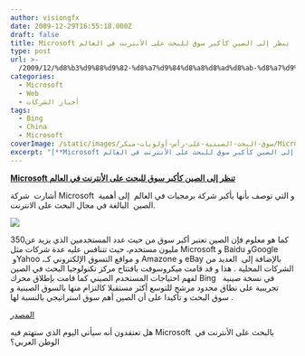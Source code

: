 ```yaml
---
author: visiongfx
date: 2009-12-29T16:55:18.000Z
draft: false
title: Microsoft تنظر إلى الصين كأكبر سوق للبحث على الأنترنت في العالم
type: post
url: >-
  /2009/12/%d8%b3%d9%88%d9%82-%d8%a7%d9%84%d8%a8%d8%ad%d8%ab-%d8%a7%d9%84%d8%b5%d9%8a%d9%86%d9%8a%d8%a9-%d8%b9%d9%84%d9%89-%d8%b1%d8%a3%d8%b3-%d8%a3%d9%88%d9%84%d9%88%d9%8a%d8%a7%d8%aa-%d9%85%d9%8a%d9%83%d8%b1/
categories:
  - Microsoft
  - Web
  - أخبار الشركات
tags:
  - Bing
  - China
  - Microsoft
coverImage: /static/images/سوق-البحث-الصينية-على-رأس-أولويات-ميكر/MicrosoftInChina.png
excerpt: "[**Microsoft تنظر إلى الصين كأكبر سوق للبحث على الأنترنت في العالم**](https://www.it-scoop.com/2009/12/%d8%b3%d9%88%d9%82-%d8%a7%d9%84%d8%a8%d8%ad%d8%ab-%d8%a7%d9%84%d8%b5%d9%8a%d9%86%d9%8a%d8%a9-%d8%b9%d9%84%d9%89-%d8%b1%d8%a3%d8%b3-%d8%a3%d9%88%d9%84%d9%88%d9%8a%d8%a7%d8%aa-%d9%85%d9%8a%d9%83%d8%b1/)\n\nأشارت \_شركة Microsoft \_و التي توصف بأنها بأكبر شركة برمجيات في العالم \_إلى أهمية الصين \_البالغة في مجال البحث على الانترنت.\n\n\n\nكما هو معلوم فإن الصين تعتبر أكبر سوق من حيث"
---
```

[**Microsoft تنظر إلى الصين كأكبر سوق للبحث على الأنترنت في العالم**](https://www.it-scoop.com/2009/12/%d8%b3%d9%88%d9%82-%d8%a7%d9%84%d8%a8%d8%ad%d8%ab-%d8%a7%d9%84%d8%b5%d9%8a%d9%86%d9%8a%d8%a9-%d8%b9%d9%84%d9%89-%d8%b1%d8%a3%d8%b3-%d8%a3%d9%88%d9%84%d9%88%d9%8a%d8%a7%d8%aa-%d9%85%d9%8a%d9%83%d8%b1/)

أشارت  شركة Microsoft  و التي توصف بأنها بأكبر شركة برمجيات في العالم  إلى أهمية الصين  البالغة في مجال البحث على الانترنت.

![](/static/images/سوق-البحث-الصينية-على-رأس-أولويات-ميكر/MicrosoftInChina.png)

كما هو معلوم فإن الصين تعتبر أكبر سوق من حيث عدد المستخدمين الذي يزيد عن350 مليون مستخدم، حيث تتنافس عليه عدة شركات مثل Microsoft و Baidu وGoogle  وYahoo ،و مواقع التسوق الإلكتروني كـ Amazone و eBay بالإضافة إلى  العديد من الشركات المحلية . هذا و قد قامت ميكروسوفت بافتتاح مركز تكنولوجيا البحث في الصين لفهم احتياجات المستخدم الصيني كما قامت بإطلاق محرك Bing   في نسخة صينية تجريبية على نطاق محدود مرشح للتوسع أكثر مستقبلا كالتزام منها بالسوق الصينية و سوق البحث و تأكيدا على أن الصين أهم سوق استراتيجي بالنسبة لها .

[المصدر](http://www.dailytech.com/Microsoft+Calls+China+Most+Important+Search+Market/article17239.htm)

هل تعتقدون أنه سيأتي اليوم الذي ستهتم فيه Microsoft  بالبحث على الأنترنت في الوطن العربي؟

